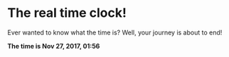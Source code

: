 # The real time clock!

Ever wanted to know what the time is? Well, your journey is about to end!

**The time is Nov 27, 2017, 01:56**
